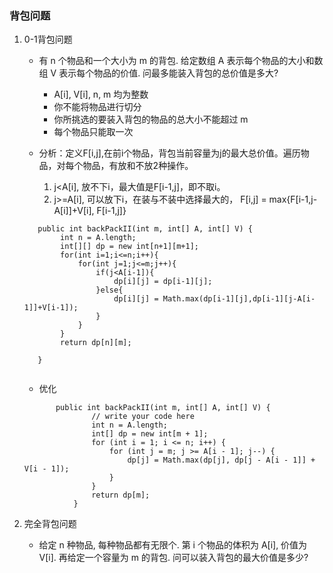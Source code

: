 ### 背包问题

1. 0-1背包问题

    - 有 n 个物品和一个大小为 m 的背包. 给定数组 A 表示每个物品的大小和数组 V 表示每个物品的价值. 问最多能装入背包的总价值是多大?
        - A[i], V[i], n, m 均为整数
        - 你不能将物品进行切分
        - 你所挑选的要装入背包的物品的总大小不能超过 m
        - 每个物品只能取一次

    - 分析：定义F[i,j],在前i个物品，背包当前容量为j的最大总价值。遍历物品，对每个物品，有放和不放2种操作。
        1. j<A[i], 放不下i，最大值是F[i-1,j]，即不取i。
        2. j>=A[i], 可以放下i，在装与不装中选择最大的， F[i,j] = max{F[i-1,j-A[i]]+V[i], F[i-1,j]}
    ```
       public int backPackII(int m, int[] A, int[] V) {
            int n = A.length;
            int[][] dp = new int[n+1][m+1];
            for(int i=1;i<=n;i++){
                for(int j=1;j<=m;j++){
                    if(j<A[i-1]){
                        dp[i][j] = dp[i-1][j];
                    }else{
                        dp[i][j] = Math.max(dp[i-1][j],dp[i-1][j-A[i-1]]+V[i-1]);
                    }
                }
            }
            return dp[n][m];
   
       }
       
    ```
     - 优化
     ```
            public int backPackII(int m, int[] A, int[] V) {
                    // write your code here
                    int n = A.length;
                    int[] dp = new int[m + 1];
                    for (int i = 1; i <= n; i++) {
                        for (int j = m; j >= A[i - 1]; j--) {
                            dp[j] = Math.max(dp[j], dp[j - A[i - 1]] + V[i - 1]);
                        }
                    }
                    return dp[m];
                }
   
     ```
2. 完全背包问题
    - 给定 n 种物品, 每种物品都有无限个. 第 i 个物品的体积为 A[i], 价值为 V[i]. 再给定一个容量为 m 的背包. 问可以装入背包的最大价值是多少?
    